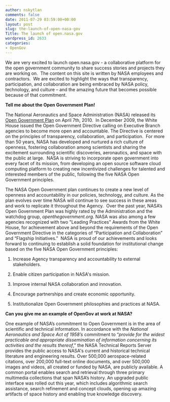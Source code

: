 ```yaml
---
author: nskytlan
comments: false
date: 2011-07-29 03:59:00+00:00
layout: post
slug: the-launch-of-open-nasa-gov
Title: The launch of open.nasa.gov
wordpress_id: 2633
categories:
- OpenGov
---
```


We are very excited to launch open.nasa.gov - a collaborative platform for the open government community to share success stories and projects they are working on.  The content on this site is written by NASA employees and contractors.  We are excited to highlight the ways that transparency, participation, and collaboration are being embraced by NASA policy, technology, and culture – and the amazing future that becomes possible because of that commitment.

**Tell me about the Open Government Plan!**

The National Aeronautics and Space Administration (NASA) released its [Open Government Plan](http://www.nasa.gov/open/plan/index.html) on April 7th, 2010.  In December 2009, the White House issued the Open Government Directive calling on Executive Branch agencies to become more open and accountable. The Directive is centered on the principles of transparency, collaboration, and participation.  For more than 50 years, NASA has developed and nurtured a rich culture of openness, fostering collaboration among scientists and sharing the excitement surrounding scientific discoveries, aeronautics, and space with the public at large.  NASA is striving to incorporate open government into every facet of its mission, from developing an open source software cloud computing platform to creating new incentivized challenges for talented and interested members of the public, following the five NASA Open Government principles.

The NASA Open Government plan continues to create a new level of openness and accountability in our policies, technology, and culture. As the plan evolves over time NASA will continue to see success in these areas and work to replicate it throughout the Agency.  Over the past year, NASA’s Open Government Plan was highly rated by the Administration and the watchdog group, _openthegovernment.org._ NASA was also among a few agencies recognized with two "Leading Practices" Awards from the White House, for achievement above and beyond the requirements of the Open Government Directive in the categories of “Participation and Collaboration” and “Flagship Initiatives.”  NASA is proud of our achievements and looks forward to continuing to establish a solid foundation for institutional change based on the five NASA Open Government principles:



	
  1. Increase Agency transparency and accountability to external stakeholders.

	
  2. Enable citizen participation in NASA's mission.

	
  3. Improve internal NASA collaboration and innovation.

	
  4. Encourage partnerships and create economic opportunity.

	
  5. Institutionalize Open Government philosophies and practices at NASA.


**Can you give me an example of OpenGov at work at NASA?**

One example of NASA’s commitment to Open Government is in the area of scientific and technical information. In accordance with the _National Aeronautics and Space Act of 1958’s_ commitment to “_provide for the widest practicable and appropriate dissemination of information concerning its activities and the results thereof_,” the NASA Technical Reports Server provides the public access to NASA's current and historical technical literature and engineering results. Over 500,000 aerospace-related citations, over 200,000 full-text online documents, and over 500,000 images and videos, all created or funded by NASA, are publicly available. A common portal enables search and retrieval through three primary multimedia collections that span NASA’s history. An upgraded public interface was rolled out this year, which includes algorithmic search assistance, search refinement and concept clouds, opening up amazing artifacts of space history and enabling true knowledge discovery.


